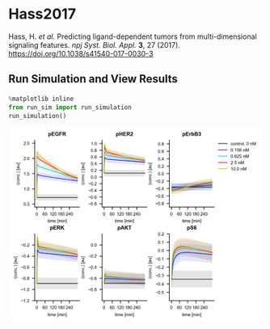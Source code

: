 # Hass2017
Hass, H. *et al.* Predicting ligand-dependent tumors from multi-dimensional signaling features. *npj Syst. Biol. Appl.* **3**, 27 (2017). https://doi.org/10.1038/s41540-017-0030-3

## Run Simulation and View Results
```python
%matplotlib inline
from run_sim import run_simulation
run_simulation()
```
![](H322M_EGF.png)